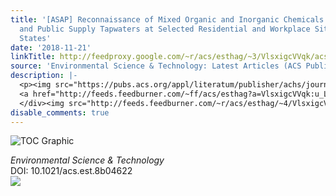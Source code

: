 ```yaml
---
title: '[ASAP] Reconnaissance of Mixed Organic and Inorganic Chemicals in Private
  and Public Supply Tapwaters at Selected Residential and Workplace Sites in the United
  States'
date: '2018-11-21'
linkTitle: http://feedproxy.google.com/~r/acs/esthag/~3/VlsxigcVVqk/acs.est.8b04622
source: 'Environmental Science & Technology: Latest Articles (ACS Publications)'
description: |-
  <p><img src="https://pubs.acs.org/appl/literatum/publisher/achs/journals/content/esthag/0/esthag.ahead-of-print/acs.est.8b04622/20181121/images/medium/es-2018-04622r_0006.gif" alt="TOC Graphic"/></p><div><cite>Environmental Science & Technology</cite></div><div>DOI: 10.1021/acs.est.8b04622</div><div class="feedflare">
  <a href="http://feeds.feedburner.com/~ff/acs/esthag?a=VlsxigcVVqk:u_Lv5BldfCA:yIl2AUoC8zA"><img src="http://feeds.feedburner.com/~ff/acs/esthag?d=yIl2AUoC8zA" border="0"></img></a>
  </div><img src="http://feeds.feedburner.com/~r/acs/esthag/~4/VlsxigcVVqk" height="1" width="1" ...
disable_comments: true
---
```

<p><img src="https://pubs.acs.org/appl/literatum/publisher/achs/journals/content/esthag/0/esthag.ahead-of-print/acs.est.8b04622/20181121/images/medium/es-2018-04622r_0006.gif" alt="TOC Graphic"/></p><div><cite>Environmental Science & Technology</cite></div><div>DOI: 10.1021/acs.est.8b04622</div><div class="feedflare">
<a href="http://feeds.feedburner.com/~ff/acs/esthag?a=VlsxigcVVqk:u_Lv5BldfCA:yIl2AUoC8zA"><img src="http://feeds.feedburner.com/~ff/acs/esthag?d=yIl2AUoC8zA" border="0"></img></a>
</div><img src="http://feeds.feedburner.com/~r/acs/esthag/~4/VlsxigcVVqk" height="1" width="1" ...